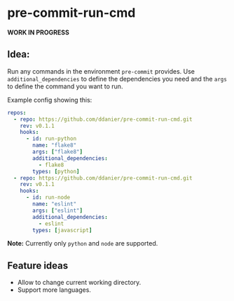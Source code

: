 # pre-commit-run-cmd

**WORK IN PROGRESS**

## Idea:

Run any commands in the environment `pre-commit` provides. Use `additional_dependencies`
to define the dependencies you need and the `args` to define the command you want to run.

Example config showing this:

```yaml
repos:
  - repo: https://github.com/ddanier/pre-commit-run-cmd.git
    rev: v0.1.1
    hooks:
      - id: run-python
        name: "flake8"
        args: ["flake8"]
        additional_dependencies:
          - flake8
        types: [python]
  - repo: https://github.com/ddanier/pre-commit-run-cmd.git
    rev: v0.1.1
    hooks:
      - id: run-node
        name: "eslint"
        args: ["eslint"]
        additional_dependencies:
          - eslint
        types: [javascript]
```

**Note:** Currently only `python` and `node` are supported.

## Feature ideas

* Allow to change current working directory.
* Support more languages.
